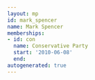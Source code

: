 ```yaml
---
layout: mp
id: mark_spencer
name: Mark Spencer
memberships:
- id: con
  name: Conservative Party
  start: '2010-06-08'
  end: 
autogenerated: true
---
```

